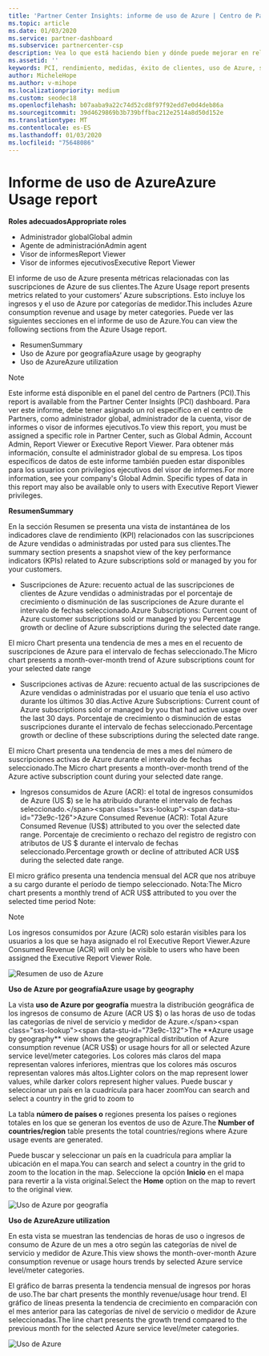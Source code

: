 ```yaml
---
title: 'Partner Center Insights: informe de uso de Azure | Centro de Partners'
ms.topic: article
ms.date: 01/03/2020
ms.service: partner-dashboard
ms.subservice: partnercenter-csp
description: Vea lo que está haciendo bien y dónde puede mejorar en relación con el uso de las suscripciones de Azure que vende o administra para sus clientes.
ms.assetid: ''
keywords: PCI, rendimiento, medidas, éxito de clientes, uso de Azure, suscripciones, análisis, informe
author: MicheleHope
ms.author: v-mihope
ms.localizationpriority: medium
ms.custom: seodec18
ms.openlocfilehash: b07aaba9a22c74d52cd8f97f92edd7e0d4deb86a
ms.sourcegitcommit: 39d4629869b3b739bffbac212e2514a8d50d152e
ms.translationtype: MT
ms.contentlocale: es-ES
ms.lasthandoff: 01/03/2020
ms.locfileid: "75648086"
---
```

# <a name="azure-usage-report"></a><span data-ttu-id="73e9c-104">Informe de uso de Azure</span><span class="sxs-lookup"><span data-stu-id="73e9c-104">Azure Usage report</span></span>

<span data-ttu-id="73e9c-105">**Roles adecuados**</span><span class="sxs-lookup"><span data-stu-id="73e9c-105">**Appropriate roles**</span></span>
- <span data-ttu-id="73e9c-106">Administrador global</span><span class="sxs-lookup"><span data-stu-id="73e9c-106">Global admin</span></span>
- <span data-ttu-id="73e9c-107">Agente de administración</span><span class="sxs-lookup"><span data-stu-id="73e9c-107">Admin agent</span></span>
- <span data-ttu-id="73e9c-108">Visor de informes</span><span class="sxs-lookup"><span data-stu-id="73e9c-108">Report Viewer</span></span>
- <span data-ttu-id="73e9c-109">Visor de informes ejecutivos</span><span class="sxs-lookup"><span data-stu-id="73e9c-109">Executive Report Viewer</span></span>

<span data-ttu-id="73e9c-110">El informe de uso de Azure presenta métricas relacionadas con las suscripciones de Azure de sus clientes.</span><span class="sxs-lookup"><span data-stu-id="73e9c-110">The Azure Usage report presents metrics related to your customers’ Azure subscriptions.</span></span> <span data-ttu-id="73e9c-111">Esto incluye los ingresos y el uso de Azure por categorías de medidor.</span><span class="sxs-lookup"><span data-stu-id="73e9c-111">This includes Azure consumption revenue and usage by meter categories.</span></span> <span data-ttu-id="73e9c-112">Puede ver las siguientes secciones en el informe de uso de Azure.</span><span class="sxs-lookup"><span data-stu-id="73e9c-112">You can view the following sections from the Azure Usage report.</span></span>

- <span data-ttu-id="73e9c-113">Resumen</span><span class="sxs-lookup"><span data-stu-id="73e9c-113">Summary</span></span>
- <span data-ttu-id="73e9c-114">Uso de Azure por geografía</span><span class="sxs-lookup"><span data-stu-id="73e9c-114">Azure usage by geography</span></span>
- <span data-ttu-id="73e9c-115">Uso de Azure</span><span class="sxs-lookup"><span data-stu-id="73e9c-115">Azure utilization</span></span>

 > [!NOTE]
 > <span data-ttu-id="73e9c-116">Este informe está disponible en el panel del centro de Partners (PCI).</span><span class="sxs-lookup"><span data-stu-id="73e9c-116">This report is available from the Partner Center Insights (PCI) dashboard.</span></span> <span data-ttu-id="73e9c-117">Para ver este informe, debe tener asignado un rol específico en el centro de Partners, como administrador global, administrador de la cuenta, visor de informes o visor de informes ejecutivos.</span><span class="sxs-lookup"><span data-stu-id="73e9c-117">To view this report, you must be assigned a specific role in Partner Center, such as Global Admin, Account Admin, Report Viewer or Executive Report Viewer.</span></span> <span data-ttu-id="73e9c-118">Para obtener más información, consulte el administrador global de su empresa. Los tipos específicos de datos de este informe también pueden estar disponibles para los usuarios con privilegios ejecutivos del visor de informes.</span><span class="sxs-lookup"><span data-stu-id="73e9c-118">For more information, see your company's Global Admin. Specific types of data in this report may also be available only to users with Executive Report Viewer privileges.</span></span>

<span data-ttu-id="73e9c-119">**Resumen**</span><span class="sxs-lookup"><span data-stu-id="73e9c-119">**Summary**</span></span>

<span data-ttu-id="73e9c-120">En la sección Resumen se presenta una vista de instantánea de los indicadores clave de rendimiento (KPI) relacionados con las suscripciones de Azure vendidas o administradas por usted para sus clientes.</span><span class="sxs-lookup"><span data-stu-id="73e9c-120">The summary section presents a snapshot view of the key performance indicators (KPIs) related to Azure subscriptions sold or managed by you for your customers.</span></span>  

- <span data-ttu-id="73e9c-121">Suscripciones de Azure: recuento actual de las suscripciones de clientes de Azure vendidas o administradas por el porcentaje de crecimiento o disminución de las suscripciones de Azure durante el intervalo de fechas seleccionado.</span><span class="sxs-lookup"><span data-stu-id="73e9c-121">Azure Subscriptions: Current count of Azure customer subscriptions sold or managed by you Percentage growth or decline of Azure subscriptions during the selected date range.</span></span>

<span data-ttu-id="73e9c-122">El micro Chart presenta una tendencia de mes a mes en el recuento de suscripciones de Azure para el intervalo de fechas seleccionado.</span><span class="sxs-lookup"><span data-stu-id="73e9c-122">The Micro chart presents a month-over-month trend of Azure subscriptions count for your selected date range</span></span>
- <span data-ttu-id="73e9c-123">Suscripciones activas de Azure: recuento actual de las suscripciones de Azure vendidas o administradas por el usuario que tenía el uso activo durante los últimos 30 días.</span><span class="sxs-lookup"><span data-stu-id="73e9c-123">Active Azure Subscriptions: Current count of Azure subscriptions sold or managed by you that had active usage over the last 30 days.</span></span>
<span data-ttu-id="73e9c-124">Porcentaje de crecimiento o disminución de estas suscripciones durante el intervalo de fechas seleccionado.</span><span class="sxs-lookup"><span data-stu-id="73e9c-124">Percentage growth or decline of these subscriptions during the selected date range.</span></span>

<span data-ttu-id="73e9c-125">El micro Chart presenta una tendencia de mes a mes del número de suscripciones activas de Azure durante el intervalo de fechas seleccionado.</span><span class="sxs-lookup"><span data-stu-id="73e9c-125">The Micro chart presents a month-over-month trend of the Azure active subscription count during your selected date range.</span></span>

- <span data-ttu-id="73e9c-126">Ingresos consumidos de Azure (ACR): el total de ingresos consumidos de Azure (US $) se le ha atribuido durante el intervalo de fechas seleccionado.</span><span class="sxs-lookup"><span data-stu-id="73e9c-126">Azure Consumed Revenue (ACR): Total Azure Consumed Revenue (US$) attributed to you over the selected date range.</span></span>
<span data-ttu-id="73e9c-127">Porcentaje de crecimiento o rechazo del registro de registro con atributos de US $ durante el intervalo de fechas seleccionado.</span><span class="sxs-lookup"><span data-stu-id="73e9c-127">Percentage growth or decline of attributed ACR US$ during the selected date range.</span></span> 

<span data-ttu-id="73e9c-128">El micro gráfico presenta una tendencia mensual del ACR que nos atribuye a su cargo durante el período de tiempo seleccionado. Nota:</span><span class="sxs-lookup"><span data-stu-id="73e9c-128">The Micro chart presents a monthly trend of ACR US$ attributed to you over the selected time period Note:</span></span> 

> [!NOTE]
 > <span data-ttu-id="73e9c-129">Los ingresos consumidos por Azure (ACR) solo estarán visibles para los usuarios a los que se haya asignado el rol Executive Report Viewer.</span><span class="sxs-lookup"><span data-stu-id="73e9c-129">Azure Consumed Revenue (ACR) will only be visible to users who have been assigned the Executive Report Viewer Role.</span></span>

![Resumen de uso de Azure](images/pci/pci_azure_usage_summary_1.png)

<span data-ttu-id="73e9c-131">**Uso de Azure por geografía**</span><span class="sxs-lookup"><span data-stu-id="73e9c-131">**Azure usage by geography**</span></span>

<span data-ttu-id="73e9c-132">La vista **uso de Azure por geografía** muestra la distribución geográfica de los ingresos de consumo de Azure (ACR US $) o las horas de uso de todas las categorías de nivel de servicio y medidor de Azure.</span><span class="sxs-lookup"><span data-stu-id="73e9c-132">The **Azure usage by geography** view shows the geographical distribution of Azure consumption revenue (ACR US$) or usage hours for all or selected Azure service level/meter categories.</span></span> <span data-ttu-id="73e9c-133">Los colores más claros del mapa representan valores inferiores, mientras que los colores más oscuros representan valores más altos.</span><span class="sxs-lookup"><span data-stu-id="73e9c-133">Lighter colors on the map represent lower values, while darker colors represent higher values.</span></span> <span data-ttu-id="73e9c-134">Puede buscar y seleccionar un país en la cuadrícula para hacer zoom</span><span class="sxs-lookup"><span data-stu-id="73e9c-134">You can search and select a country in the grid to zoom to</span></span> 

<span data-ttu-id="73e9c-135">La tabla **número de países o** regiones presenta los países o regiones totales en los que se generan los eventos de uso de Azure.</span><span class="sxs-lookup"><span data-stu-id="73e9c-135">The **Number of countries/region** table presents the total countries/regions where Azure usage events are generated.</span></span>

<span data-ttu-id="73e9c-136">Puede buscar y seleccionar un país en la cuadrícula para ampliar la ubicación en el mapa.</span><span class="sxs-lookup"><span data-stu-id="73e9c-136">You can search and select a country in the grid to zoom to the location in the map.</span></span> <span data-ttu-id="73e9c-137">Seleccione la opción **Inicio** en el mapa para revertir a la vista original.</span><span class="sxs-lookup"><span data-stu-id="73e9c-137">Select the **Home** option on the map to revert to the original view.</span></span>

![Uso de Azure por geografía](images/pci/pci_azure_usage_by_geography_2.png)

<span data-ttu-id="73e9c-139">**Uso de Azure**</span><span class="sxs-lookup"><span data-stu-id="73e9c-139">**Azure utilization**</span></span>

<span data-ttu-id="73e9c-140">En esta vista se muestran las tendencias de horas de uso o ingresos de consumo de Azure de un mes a otro según las categorías de nivel de servicio y medidor de Azure.</span><span class="sxs-lookup"><span data-stu-id="73e9c-140">This view shows the month-over-month Azure consumption revenue or usage hours trends by selected Azure service level/meter categories.</span></span> 

<span data-ttu-id="73e9c-141">El gráfico de barras presenta la tendencia mensual de ingresos por horas de uso.</span><span class="sxs-lookup"><span data-stu-id="73e9c-141">The bar chart presents the monthly revenue/usage hour trend.</span></span> <span data-ttu-id="73e9c-142">El gráfico de líneas presenta la tendencia de crecimiento en comparación con el mes anterior para las categorías de nivel de servicio o medidor de Azure seleccionadas.</span><span class="sxs-lookup"><span data-stu-id="73e9c-142">The line chart presents the growth trend compared to the previous month for the selected Azure service level/meter categories.</span></span>

![Uso de Azure](images/pci/pci_azure_usage_utilization_3.png)